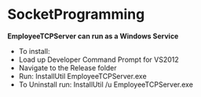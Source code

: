 SocketProgramming
=================

**EmployeeTCPServer can run as a Windows Service**

* To install:
* Load up Developer Command Prompt for VS2012
* Navigate to the Release folder
* Run: InstallUtil EmployeeTCPServer.exe
* To Uninstall run: InstallUtil /u EmployeeTCPServer.exe
